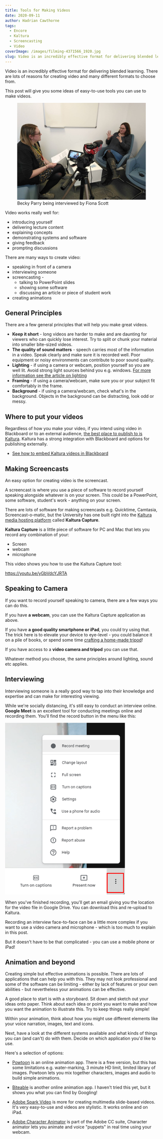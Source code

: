 ```yaml
---
title: Tools for Making Videos
date: 2020-09-11
author: Hadrian Cawthorne
tags:
  - Encore
  - Kaltura
  - Screencasting
  - Video
coverImage: /images/filming-4371566_1920.jpg
slug: Video is an incredibly effective format for delivering blended learning. There are lots of reasons for creating video and many different formats to choose from. This post will give you some ideas of easy-to-use tools you can use to make videos.
---
```


Video is an incredibly effective format for delivering blended learning. There are lots of reasons for creating video and many different formats to choose from.

This post will give you some ideas of easy-to-use tools you can use to make videos.

<figure>
<img alt="Becky Parry being interviewed" src="/images/IMG_20191004_143405-1024x768.jpg"/>
<figcaption>Becky Parry being interviewed by Fiona Scott</figcaption>
</figure>

Video works really well for:

- introducing yourself
- delivering lecture content
- explaining concepts
- demonstrating systems and software
- giving feedback
- prompting discussions

There are many ways to create video:

- speaking in front of a camera
- interviewing someone
- screencasting -
    - talking to PowerPoint slides
    - showing some software
    - discussing an article or piece of student work
- creating animations

## General Principles

There are a few general principles that will help you make great videos.

- **Keep it short** - long videos are harder to make and are daunting for viewers who can quickly lose interest. Try to split or chunk your material into smaller bite-sized videos.
- **The quality of sound matters** - speech carries most of the information in a video. Speak clearly and make sure it is recorded well. Poor equipment or noisy environments can contribute to poor sound quality.
- **Lighting** \- if using a camera or webcam, position yourself so you are well lit. Avoid strong light sources behind you e.g. windows. [For more information see the article on lighting](https://edu-tel.group.shef.ac.uk/lighting-for-video/)
- **Framing** \- if using a camera/webcam, make sure you or your subject fit comfortably in the frame.
- **Background** - if using a camera/webcam, check what's in the background. Objects in the background can be distracting, look odd or messy.

## Where to put your videos

Regardless of how you make your video, if you intend using video in Blackboard or to an external audience, [the best place to publish to is Kaltura](https://www.sheffield.ac.uk/apse/digital/media). Kaltura has a strong integration with Blackboard and options for publishing externally.

- [See how to embed Kaltura videos in Blackboard](https://edu-tel.group.shef.ac.uk/embed-kaltura-video-in-blackboard/)

## Making Screencasts

An easy option for creating video is the screencast.

A screencast is where you use a piece of software to record yourself speaking alongside whatever is on your screen. This could be a PowerPoint, some software, student's work - anything on your screen.

There are lots of software for making screencasts e.g. Quicktime, Camtasia, Screencast-o-matic, but the University has one built right into the [Kaltura media hosting platform](https://www.sheffield.ac.uk/apse/digital/media) called **Kaltura Capture**.

**Kaltura Capture** is a little piece of software for PC and Mac that lets you record any combination of your:

- Screen
- webcam
- microphone

This video shows you how to use the Kaltura Capture tool:

https://youtu.be/yGbVdcYJRTA

## Speaking to Camera

If you want to record yourself speaking to camera, there are a few ways you can do this.

If you have **a webcam**, you can use the Kaltura Capture application as above.

If you have **a good quality smartphone or iPad**, you could try using that. The trick here is to elevate your device to eye-level - you could balance it on a pile of books, or spend some time [crafting a home-made tripod](https://www.google.com/search?q=makeshift+smartphone+tripod+&tbm=isch&ved=2ahUKEwi0qsbQ5tvrAhXIsRoKHSE6CpwQ2-cCegQIABAA&oq=makeshift+smartphone+tripod+&gs_lcp=CgNpbWcQAzIECCMQJ1DioQJY4qECYJGjAmgAcAB4AIABiQGIAYkBkgEDMC4xmAEAoAEBqgELZ3dzLXdpei1pbWfAAQE&sclient=img&ei=8aVYX_TtA8jjaqH0qOAJ&bih=937&biw=1920)!

If you have access to a **video camera and tripod** you can use that.

Whatever method you choose, the same principles around lighting, sound etc applies.

## Interviewing

Interviewing someone is a really good way to tap into their knowledge and expertise and can make for interesting viewing.

While we're socially distancing, it's still easy to conduct an interview online. **Google Meet** is an excellent tool for conducting meetings online and recording them. You'll find the record button in the menu like this:

![The record button in Meet.](/images/2020-09-09-16_35_19-Window.png)

When you've finished recording, you'll get an email giving you the location for the video file in Google Drive. You can download this and re-upload to Kaltura.

Recording an interview face-to-face can be a little more complex if you want to use a video camera and microphone - which is too much to explain in this post.

But it doesn't have to be that complicated - you can use a mobile phone or iPad!

## Animation and beyond

Creating simple but effective animations is possible. There are lots of applications that can help you with this. They may not look professional and some of the software can be limiting - either by lack of features or your own abilities - but nevertheless your animations can be effective.

A good place to start is with a storyboard. Sit down and sketch out your ideas onto paper. Think about each idea or point you want to make and how you want the animation to illustrate this. Try to keep things really simple!

Within your animation, think about how you might use different elements like your voice narration, images, text and icons.

Next, have a look at the different systems available and what kinds of things you can (and can't) do with them. Decide on which application you'd like to use.

Here's a selection of options:

- [Powtoon](https://www.powtoon.com/) is an online animation app. There is a free version, but this has some limitations e.g. water-marking, 3 minute HD limit, limited library of images. Powtoon lets you mix together characters, images and audio to build simple animations.

- [Biteable](https://biteable.com/) is another online animation app. I haven't tried this yet, but it shows you what you can find by Googling!

- [Adobe Spark Video](https://spark.adobe.com/sp/) is more for creating multimedia slide-based videos. It's very easy-to-use and videos are stylistic. It works online and on iPad.

- [Adobe Character Animator](https://www.adobe.com/uk/products/character-animator.html) is part of the Adobe CC suite, Character animator lets you animate and voice "puppets" in real time using your webcam.
